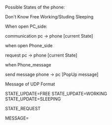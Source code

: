 Possible States of the phone:

Don't Know
Free
Working/Studing
Sleeping

When open PC_side:

communication pc -> phone [current State]

when open Phone_side

request pc -> phone [current State]

when Phone_message

send message phone -> pc
[PopUp message]

Message of UDP Format

STATE_UPDATE=FREE
STATE_UPDATE=WORKING
STATE_UPDATE=SLEEPING

STATE_REQUEST

MESSAGE=

